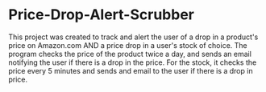 # Price-Drop-Alert-Scrubber
This project was created to track and alert the user of a drop in a product's price on Amazon.com AND a price drop in a user's stock of choice.
The program checks the price of the product twice a day, and sends an email notifying the user if there is a drop in the price. 
For the stock, it checks the price every 5 minutes and sends and email to the user if there is a drop in price.
